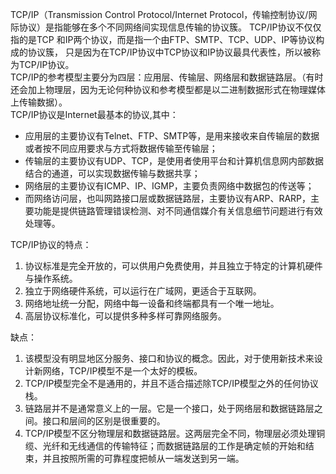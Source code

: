 TCP/IP（Transmission Control Protocol/Internet Protocol，传输控制协议/网际协议）是指能够在多个不同网络间实现信息传输的协议簇。 
TCP/IP协议不仅仅指的是TCP 和IP两个协议，而是指一个由FTP、SMTP、TCP、UDP、IP等协议构成的协议簇， 只是因为在TCP/IP协议中TCP协议和IP协议最具代表性，所以被称为TCP/IP协议。  
TCP/IP的参考模型主要分为四层：应用层、传输层、网络层和数据链路层。（有时还会加上物理层，因为无论何种协议和参考模型都是以二进制数据形式在物理媒体上传输数据）。  
TCP/IP协议是Internet最基本的协议,其中：  
* 应用层的主要协议有Telnet、FTP、SMTP等，是用来接收来自传输层的数据或者按不同应用要求与方式将数据传输至传输层；
* 传输层的主要协议有UDP、TCP，是使用者使用平台和计算机信息网内部数据结合的通道，可以实现数据传输与数据共享；
* 网络层的主要协议有ICMP、IP、IGMP，主要负责网络中数据包的传送等；
* 而网络访问层，也叫网路接口层或数据链路层，主要协议有ARP、RARP，主要功能是提供链路管理错误检测、对不同通信媒介有关信息细节问题进行有效处理等。

TCP/IP协议的特点： 
1. 协议标准是完全开放的，可以供用户免费使用，并且独立于特定的计算机硬件与操作系统。
2. 独立于网络硬件系统，可以运行在广域网，更适合于互联网。
3. 网络地址统一分配，网络中每一设备和终端都具有一个唯一地址。
4. 高层协议标准化，可以提供多种多样可靠网络服务。

缺点：  
1. 该模型没有明显地区分服务、接口和协议的概念。因此，对于使用新技术来设计新网络，TCP/IP模型不是一个太好的模板。 
2. TCP/IP模型完全不是通用的，并且不适合描述除TCP/IP模型之外的任何协议栈。 
3. 链路层并不是通常意义上的一层。它是一个接口，处于网络层和数据链路层之间。接口和层间的区别是很重要的。 
4. TCP/IP模型不区分物理层和数据链路层。这两层完全不同，物理层必须处理铜缆、光纤和无线通信的传输特征；而数据链路层的工作是确定帧的开始和结束，并且按照所需的可靠程度把帧从一端发送到另一端。 

